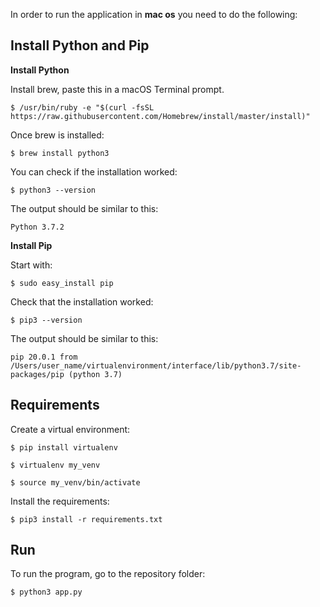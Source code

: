 In order to run the application in **mac os** you need to do the following:

## Install Python and Pip

**Install Python**

Install brew, paste this in a macOS Terminal prompt.
    
    $ /usr/bin/ruby -e "$(curl -fsSL https://raw.githubusercontent.com/Homebrew/install/master/install)"

Once brew is installed:
    
    $ brew install python3
    
You can check if the installation worked:
    
    $ python3 --version
    
The output should be similar to this:
    
    Python 3.7.2


**Install Pip**

Start with:

    $ sudo easy_install pip
    
Check that the installation worked:
    
    $ pip3 --version
    
The output should be similar to this:
    
    pip 20.0.1 from /Users/user_name/virtualenvironment/interface/lib/python3.7/site-packages/pip (python 3.7)
    
    
## Requirements

Create a virtual environment:

    $ pip install virtualenv
    
    $ virtualenv my_venv
    
    $ source my_venv/bin/activate

Install the requirements:
    
    $ pip3 install -r requirements.txt
   

## Run 

To run the program, go to the repository folder:
    
    $ python3 app.py
